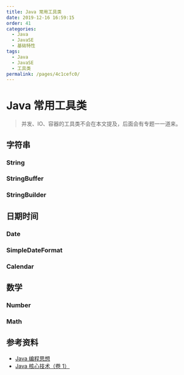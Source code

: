 ```yaml
---
title: Java 常用工具类
date: 2019-12-16 16:59:15
order: 41
categories:
  - Java
  - JavaSE
  - 基础特性
tags:
  - Java
  - JavaSE
  - 工具类
permalink: /pages/4c1cefc0/
---
```


# Java 常用工具类

> 并发、IO、容器的工具类不会在本文提及，后面会有专题一一道来。

## 字符串

### String

### StringBuffer

### StringBuilder

## 日期时间

### Date

### SimpleDateFormat

### Calendar

## 数学

### Number

### Math

## 参考资料

- [Java 编程思想](https://book.douban.com/subject/2130190/)
- [Java 核心技术（卷 1）](https://book.douban.com/subject/3146174/)